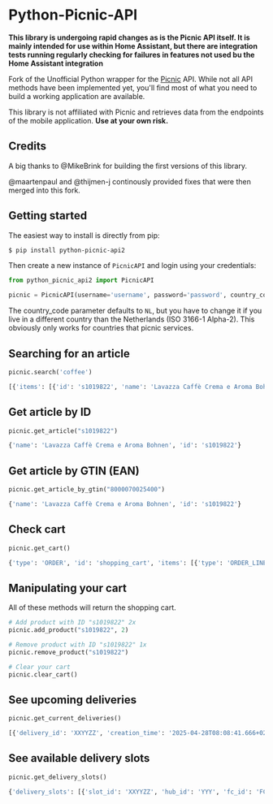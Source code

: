 # Python-Picnic-API

**This library is undergoing rapid changes as is the Picnic API itself. It is mainly intended for use within Home Assistant, but there are integration tests running regularly checking for failures in features not used bu the Home Assistant integration**

Fork of the Unofficial Python wrapper for the [Picnic](https://picnic.app) API. While not all API methods have been implemented yet, you'll find most of what you need to build a working application are available. 

This library is not affiliated with Picnic and retrieves data from the endpoints of the mobile application. **Use at your own risk.**

## Credits

A big thanks to @MikeBrink for building the first versions of this library.

@maartenpaul and @thijmen-j continously provided fixes that were then merged into this fork.

## Getting started

The easiest way to install is directly from pip:

```bash
$ pip install python-picnic-api2
```

Then create a new instance of `PicnicAPI` and login using your credentials:

```python
from python_picnic_api2 import PicnicAPI

picnic = PicnicAPI(username='username', password='password', country_code="NL")
```

The country_code parameter defaults to `NL`, but you have to change it if you live in a different country than the Netherlands (ISO 3166-1 Alpha-2). This obviously only works for countries that picnic services.

## Searching for an article

```python
picnic.search('coffee')
```

```python
[{'items': [{'id': 's1019822', 'name': 'Lavazza Caffè Crema e Aroma Bohnen', 'decorators': [], 'display_price': 1799, 'image_id': 'aecbf7d3b018025ec78daf5a1099b6842a860a2e3faeceec777c13d708ce442c', 'max_count': 99, 'unit_quantity': '1kg', 'sole_article_id': None}, ... ]}]
```

## Get article by ID

```python
picnic.get_article("s1019822")
```
```python
{'name': 'Lavazza Caffè Crema e Aroma Bohnen', 'id': 's1019822'}
```

## Get article by GTIN (EAN)
```python
picnic.get_article_by_gtin("8000070025400")
```
```python
{'name': 'Lavazza Caffè Crema e Aroma Bohnen', 'id': 's1019822'}
```

## Check cart

```python
picnic.get_cart()
```

```python
{'type': 'ORDER', 'id': 'shopping_cart', 'items': [{'type': 'ORDER_LINE', 'id': '1470', 'items': [{'type': 'ORDER_ARTICLE', 'id': 's1019822', 'name': 'Lavazza Caffè Crema e Aroma Bohnen',...
```

## Manipulating your cart
All of these methods will return the shopping cart.

```python
# Add product with ID "s1019822" 2x
picnic.add_product("s1019822", 2)

# Remove product with ID "s1019822" 1x
picnic.remove_product("s1019822")

# Clear your cart
picnic.clear_cart()
```

## See upcoming deliveries

```python
picnic.get_current_deliveries()
```

```python
[{'delivery_id': 'XXYYZZ', 'creation_time': '2025-04-28T08:08:41.666+02:00', 'slot': {'slot_id': 'XXYYZZ', 'hub_id': '...
```

## See available delivery slots

```python
picnic.get_delivery_slots()
```

```python
{'delivery_slots': [{'slot_id': 'XXYYZZ', 'hub_id': 'YYY', 'fc_id': 'FCX', 'window_start': '2025-04-29T17:15:00.000+02:00', 'window_end': '2025-04-29T19:15:00.000+02:00'...
```
